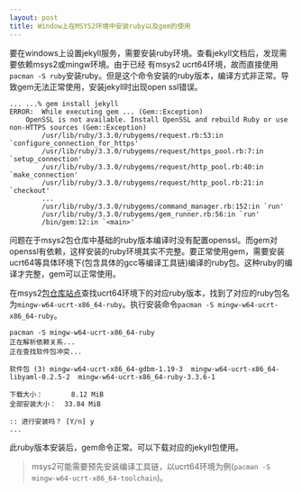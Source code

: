 ```yaml
---
layout: post
title: Window上在MSYS2环境中安装ruby以及gem的使用
---
```


要在windows上设置jekyll服务，需要安装ruby环境。查看jekyll文档后，发现需要依赖msys2或mingw环境。由于已经
有msys2 ucrt64环境，故而直接使用`pacman -S ruby`安装ruby。但是这个命令安装的ruby版本，编译方式非正常。导致gem无法正常使用，安装jekyll时出现open ssl错误。

```
... ...% gem install jekyll
ERROR:  While executing gem ... (Gem::Exception)
    OpenSSL is not available. Install OpenSSL and rebuild Ruby or use non-HTTPS sources (Gem::Exception)
        /usr/lib/ruby/3.3.0/rubygems/request.rb:53:in `configure_connection_for_https'
        /usr/lib/ruby/3.3.0/rubygems/request/https_pool.rb:7:in `setup_connection'
        /usr/lib/ruby/3.3.0/rubygems/request/http_pool.rb:40:in `make_connection'
        /usr/lib/ruby/3.3.0/rubygems/request/http_pool.rb:21:in `checkout'
        ...
        /usr/lib/ruby/3.3.0/rubygems/command_manager.rb:152:in `run'
        /usr/lib/ruby/3.3.0/rubygems/gem_runner.rb:56:in `run'
        /bin/gem:12:in `<main>'
```
问题在于msys2包仓库中基础的ruby版本编译时没有配置openssl。而gem对openssl有依赖，这样安装的ruby环境其实不完整。要正常使用gem，需要安装ucrt64等具体环境下(包含具体的gcc等编译工具链)编译的ruby包。这种ruby的编译才完整，gem可以正常使用。

在msys2[包仓库站点](https://packages.msys2.org/repos)查找ucrt64环境下的对应ruby版本，找到了对应的ruby包名为`mingw-w64-ucrt-x86_64-ruby`。执行安装命令`pacman -S mingw-w64-ucrt-x86_64-ruby`。


```
pacman -S mingw-w64-ucrt-x86_64-ruby
正在解析依赖关系...
正在查找软件包冲突...

软件包 (3) mingw-w64-ucrt-x86_64-gdbm-1.19-3  mingw-w64-ucrt-x86_64-libyaml-0.2.5-2  mingw-w64-ucrt-x86_64-ruby-3.3.6-1

下载大小：       8.12 MiB
全部安装大小：  33.84 MiB

:: 进行安装吗？ [Y/n] y
...
```

此ruby版本安装后，gem命令正常。可以下载对应的jekyll包使用。

> msys2可能需要预先安装编译工具链，以ucrt64环境为例(`pacman -S mingw-w64-ucrt-x86_64-toolchain`)。

